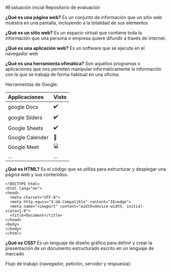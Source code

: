  #Evaluación inicial
Repositorio de evaluación

**¿Qué es una página web?** Es un conjunto de información que un sitio web muestra en una pantalla, incluyendo a la totalidad de sus elementos

**¿Qué es un sitio web?** Es un espacio virtual que contiene toda la información que una persona o empresa quiere difundir a través de internet. 

**¿Qué es una aplicación web?** Es un software que se ejecuta en el navegador web

**¿Qué es una herramienta ofimática?** Son aquellos programas o aplicaciones que nos permiten manipular informáticamente la información con la que se trabaja de forma habitual en una oficina.

Herramientas de Google:

|Applicaciones|Visto|
  | :----------- | :----------- |
 |google Docs|✔️|
 |google Sliders|✔️|
 |Google Sheets|✔️|
 |Google Calender|📅|
 |Google Meet|💻|
 |...|...|


**¿Qué es HTML?** Es el código que se utiliza para estructurar y desplegar una página web y sus contenidos.

```
<!DOCTYPE html>
<html lang="en">
<head>
  <meta charset="UTF-8">
  <meta http-equiv="X-UA-Compatible" content="IE=edge">
  <meta name="viewport" content="width=device-width, initial-scale=1.0">
  <title>Document</title>
</head>
<body>
</body>
</html>
```



**¿Qué es CSS?** Es un lenguaje de diseño gráfico para definir y crear la presentación de un documento estructurado escrito en un lenguaje de marcado </font>

Flujo de trabajo (navegador, petición, servidor y respuesta):






